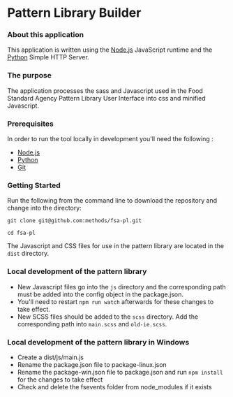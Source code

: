 
Pattern Library Builder
=======================

### About this application

This application is written using the [Node.js](https://nodejs.org/en/) JavaScript runtime and the [Python](https://www.python.org/download/releases/2.7/) Simple HTTP Server.

### The purpose

The application processes the sass and Javascript used in the Food Standard Agency Pattern Library User Interface into css and minified Javascript.

### Prerequisites

In order to run the tool locally in development you'll need the following :

- [Node.js](https://nodejs.org/en/)
- [Python](https://www.python.org/download/releases/2.7/)
- [Git](https://git-scm.com/downloads) 


### Getting Started

Run the following from the command line to download the repository and change into the directory:

```
git clone git@github.com:methods/fsa-pl.git

cd fsa-pl
```

The Javascript and CSS files for use in the pattern library are located in the `dist` directory.

### Local development of the pattern library

- New Javascript files go into the `js` directory and the corresponding path must be added into the config object in the package.json. 
- You'll need to restart `npm run watch` afterwards for these changes to take effect.
- New SCSS files should be added to the `scss` directory. Add the corresponding path into `main.scss` and `old-ie.scss`. 


### Local development of the pattern library in Windows

- Create a dist/js/main.js
- Rename the package.json file to package-linux.json
- Rename the package-win.json file to package.json and run `npm install` for the changes to take effect
- Check and delete the fsevents folder from node_modules if it exists

